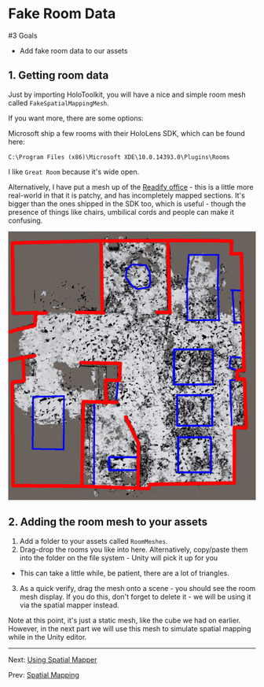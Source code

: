 # Fake Room Data

#3 Goals

* Add fake room data to our assets

## 1. Getting room data

Just by importing HoloToolkit, you will have a nice and simple room mesh called `FakeSpatialMappingMesh`. 

If you want more, there are some options:

Microsoft ship a few rooms with their HoloLens SDK, which can be found here:

```
C:\Program Files (x86)\Microsoft XDE\10.0.14393.0\Plugins\Rooms
```

I like `Great Room` because it's wide open.

Alternatively, I have put a mesh up of the <a href="/assets/rooms/ReadifyOffice.obj" target="_blank" download>Readify office</a> - this is a little more real-world in that it is patchy, and has incompletely mapped sections.  It's  bigger than the ones shipped in the SDK too, which is useful - though the presence of things like chairs, umbilical cords and people can make it confusing.

![Readify Office Plan](img/readify-office-plan.png)

## 2. Adding the room mesh to your assets

1. Add a folder to your assets called `RoomMeshes`.
2. Drag-drop the rooms you like into here.  Alternatively, copy/paste them into the folder on the file system - Unity will pick it up for you
  * This can take a little while, be patient, there are a lot of triangles.
3. As a quick verify, drag the mesh onto a scene - you should see the room mesh display. If you do this, don't forget to delete it - we will be using it via the spatial mapper instead.

Note at this point, it's just a static mesh, like the cube we had on earlier.  However, in the next part we will use this mesh to simulate spatial mapping while in the Unity editor.

---
Next: [Using Spatial Mapper](2-using-spatial-mapper.md)

Prev: [Spatial Mapping](index.md)